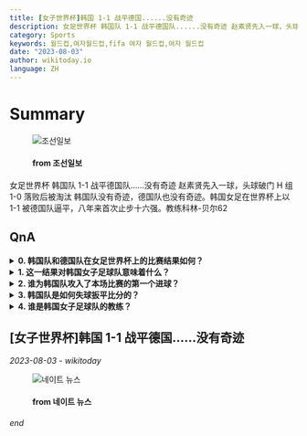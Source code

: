 ```yaml
---
title: [女子世界杯]韩国 1-1 战平德国......没有奇迹
description: 女足世界杯 韩国队 1-1 战平德国队......没有奇迹 赵素贤先入一球，头球破门 H 组 1-0 落败后被淘汰 韩国队没有奇迹，德国队也没有奇迹。韩国女足在世界杯上以 1-1 被德国队逼平，八年来首次止步十六强。教练科林-贝尔62
category: Sports
keywords: 월드컵,여자월드컵,fifa 여자 월드컵,여자 월드컵
date: "2023-08-03"
author: wikitoday.io
language: ZH
---
```


# Summary

<figure>
    <img src="https://images.chosun.com/resizer/wx6X9TvnT8W5TzPGSyjoPQTS0WY=/1200x630/smart/cloudfront-ap-northeast-1.images.arcpublishing.com/chosun/I22EQMSWFZMAPKLTDEFGVSVQMU.jpg" alt="조선일보" />
    <figcaption>
        <h4> from 조선일보</h4>
    </figcaption>
</figure>

女足世界杯 韩国队 1-1 战平德国队......没有奇迹 赵素贤先入一球，头球破门 H 组 1-0 落败后被淘汰 韩国队没有奇迹，德国队也没有奇迹。韩国女足在世界杯上以 1-1 被德国队逼平，八年来首次止步十六强。教练科林-贝尔62

## QnA


<details>
    <summary><b>0. 韩国队和德国队在女足世界杯上的比赛结果如何？</b></summary>
    韩国队与德国队的比赛以 1-1 战平告终。
</details>

<details>
    <summary><b>1. 这一结果对韩国女子足球队意味着什么？</b></summary>
    这一结果结束了韩国队时隔八年再次闯入女足世界杯 16 强的历史。
</details>

<details>
    <summary><b>2. 谁为韩国队攻入了本场比赛的第一个进球？</b></summary>
    赵素贤为韩国队攻入第一球。
</details>

<details>
    <summary><b>3. 韩国队是如何失球扳平比分的？</b></summary>
    韩国队头球破门，为德国队扳平比分。
</details>

<details>
    <summary><b>4. 谁是韩国女子足球队的教练？</b></summary>
    科林-贝尔是韩国女子足球队的教练。
</details>


## [女子世界杯]韩国 1-1 战平德国......没有奇迹

_2023-08-03 - wikitoday_



<figure>
    <img src="https://thumbnews.nateimg.co.kr/view610///news.nateimg.co.kr/orgImg/ns/2023/08/03/NISI20230803_0000392999_web.jpg" alt="네이트 뉴스" />
    <figcaption>
        <h4> from 네이트 뉴스</h4>
    </figcaption>
</figure>



_end_
